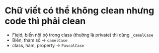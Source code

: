 # Chữ viết có thể không clean nhưng code thì phải clean

- Field, biến nội bộ trong class (thường là private) thì dùng `_camelCase`
- Biến, tham số -> `camelCase`
- class, hàm, property -> `PascalCase`
